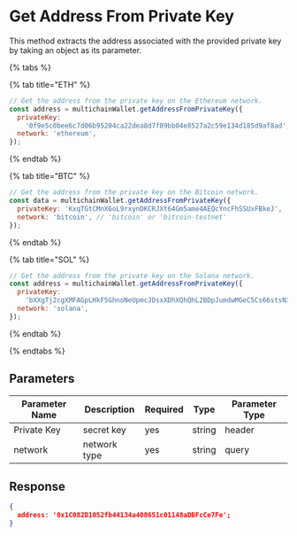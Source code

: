 # Get Address From Private Key

This method extracts the address associated with the provided private key by taking an object as its parameter. 

{% tabs %}

{% tab title="ETH" %}

```js
// Get the address from the private key on the Ethereum network.
const address = multichainWallet.getAddressFromPrivateKey({
  privateKey:
    '0f9e5c0bee6c7d06b95204ca22dea8d7f89bb04e8527a2c59e134d185d9af8ad',
  network: 'ethereum',
});
```

{% endtab %}

{% tab title="BTC" %}

```js
// Get the address from the private key on the Bitcoin network.
const data = multichainWallet.getAddressFromPrivateKey({
  privateKey: 'KxqTGtCMnX6oL9rxynDKCRJXt64Gm5ame4AEQcYncFhSSUxFBkeJ',
  network: 'bitcoin', // 'bitcoin' or 'bitcoin-testnet'
});
```

{% endtab %}

{% tab title="SOL" %}

```js
// Get the address from the private key on the Solana network.
const address = multichainWallet.getAddressFromPrivateKey({
  privateKey:
    'bXXgTj2cgXMFAGpLHkF5GhnoNeUpmcJDsxXDhXQhQhL2BDpJumdwMGeC5Cs66stsN3GfkMH8oyHu24dnojKbtfp',
  network: 'solana',
});
```

{% endtab %}

{% endtabs %}

## Parameters

| Parameter Name | Description | Required | Type | Parameter Type |
|----------------|-------------|----------|------|----------------|
| Private Key | secret key | yes | string | header
| network | network type | yes | string | query

## Response

```json
{
  address: '0x1C082D1052fb44134a408651c01148aDBFcCe7Fe';
}
```